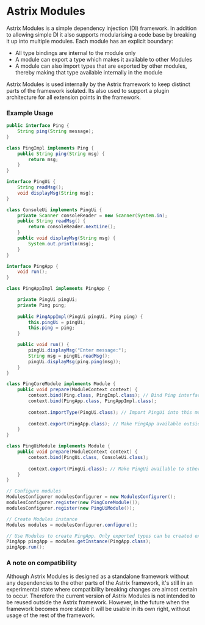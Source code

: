 # Astrix Modules

Astrix Modules is a simple dependency injection (DI) framework. In addition to allowing simple DI it also supports modularising a code base by breaking it up into multiple modules. Each module has an explicit boundary:

* All type bindings are internal to the module only
* A module can export a type which makes it available to other Modules
* A module can also import types that are exported by other modules, thereby making that type available internally in the module

Astrix Modules is used internally by the Astrix framework to keep distinct parts of the framework isolated. Its also used to support a plugin architecture for all extension points in the framework.

### Example Usage

```java
public interface Ping {
	String ping(String message);
}

class PingImpl implements Ping {
	public String ping(String msg) {
		return msg;
	}
}

interface PingUi {
	String readMsg();
	void displayMsg(String msg);
}

class ConsoleUi implements PingUi {
	private Scanner consoleReader = new Scanner(System.in);
	public String readMsg() {
		return consoleReader.nextLine();
	}
	public void displayMsg(String msg) {
		System.out.println(msg);
	}
}

interface PingApp {
	void run();
}

class PingAppImpl implements PingApp {

	private PingUi pingUi;
	private Ping ping;
	
	public PingAppImpl(PingUi pingUi, Ping ping) {
		this.pingUi = pingUi;
		this.ping = ping;
	}

	public void run() {
		pingUi.displayMsg("Enter message:");
		String msg = pingUi.readMsg();
		pingUi.displayMsg(ping.ping(msg));
	}
}

class PingCoreModule implements Module {
	public void prepare(ModuleContext context) {
		context.bind(Ping.class, PingImpl.class); // Bind Ping interface to PingImpl.class
		context.bind(PingApp.class, PingAppImpl.class);
		
		context.importType(PingUi.class); // Import PingUi into this module
		
		context.export(PingApp.class); // Make PingApp available outside the module
	}
}

class PingUiModule implements Module {
	public void prepare(ModuleContext context) {
		context.bind(PingUi.class, ConsoleUi.class);
	
		context.export(PingUi.class); // Make PingUi available to other modules
	}
}

// Configure modules
ModulesConfigurer modulesConfigurer = new ModulesConfigurer();
modulesConfigurer.register(new PingCoreModule());
modulesConfigurer.register(new PingUiModule());

// Create Modules instance
Modules modules = modulesConfigurer.configure();

// Use Modules to create PingApp. Only exported types can be created explicitly
PingApp pingApp = modules.getInstance(PingApp.class); 
pingApp.run();
```

### A note on compatibility
Although Astrix Modules is designed as a standalone framework without any dependencies to the other parts of the Astrix framework, it's still in an experimental state where compatibility breaking changes are almost certain to occur. Therefore the current version of Astrix Modules is not intended to be reused outside the Astrix framework. However, in the future when the framework becomes more stable it will be usable in its own right, without usage of the rest of the framework.